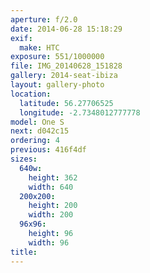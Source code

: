 ```yaml
---
aperture: f/2.0
date: 2014-06-28 15:18:29
exif:
  make: HTC
exposure: 551/1000000
file: IMG_20140628_151828
gallery: 2014-seat-ibiza
layout: gallery-photo
location:
  latitude: 56.27706525
  longitude: -2.7348012777778
model: One S
next: d042c15
ordering: 4
previous: 416f4df
sizes:
  640w:
    height: 362
    width: 640
  200x200:
    height: 200
    width: 200
  96x96:
    height: 96
    width: 96
title: 
---
```

